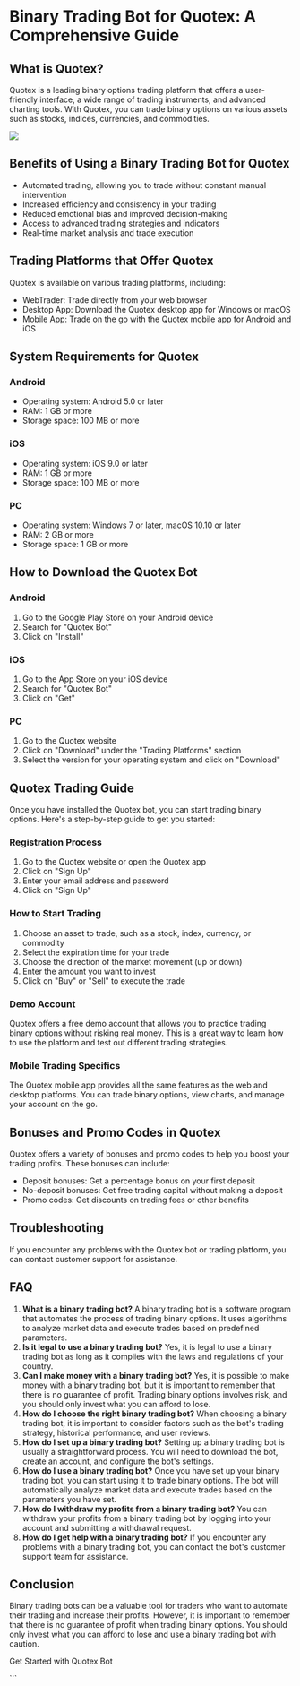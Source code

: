 # Binary Trading Bot for Quotex: A Comprehensive Guide

## What is Quotex?

Quotex is a leading binary options trading platform that offers a
user-friendly interface, a wide range of trading instruments, and
advanced charting tools. With Quotex, you can trade binary options on
various assets such as stocks, indices, currencies, and commodities.

[![](https://static.quotex.io/files/4_en/300_250.jpg)](https://traff.sbs/brokerqxlid)

## Benefits of Using a Binary Trading Bot for Quotex

-   Automated trading, allowing you to trade without constant manual
    intervention
-   Increased efficiency and consistency in your trading
-   Reduced emotional bias and improved decision-making
-   Access to advanced trading strategies and indicators
-   Real-time market analysis and trade execution

## Trading Platforms that Offer Quotex

Quotex is available on various trading platforms, including:

-   WebTrader: Trade directly from your web browser
-   Desktop App: Download the Quotex desktop app for Windows or macOS
-   Mobile App: Trade on the go with the Quotex mobile app for Android
    and iOS

## System Requirements for Quotex

### Android

-   Operating system: Android 5.0 or later
-   RAM: 1 GB or more
-   Storage space: 100 MB or more

### iOS

-   Operating system: iOS 9.0 or later
-   RAM: 1 GB or more
-   Storage space: 100 MB or more

### PC

-   Operating system: Windows 7 or later, macOS 10.10 or later
-   RAM: 2 GB or more
-   Storage space: 1 GB or more

## How to Download the Quotex Bot

### Android

1.  Go to the Google Play Store on your Android device
2.  Search for "Quotex Bot"
3.  Click on "Install"

### iOS

1.  Go to the App Store on your iOS device
2.  Search for "Quotex Bot"
3.  Click on "Get"

### PC

1.  Go to the Quotex website
2.  Click on "Download" under the "Trading Platforms"
    section
3.  Select the version for your operating system and click on
    "Download"

## Quotex Trading Guide

Once you have installed the Quotex bot, you can start trading binary
options. Here\'s a step-by-step guide to get you started:

### Registration Process

1.  Go to the Quotex website or open the Quotex app
2.  Click on "Sign Up"
3.  Enter your email address and password
4.  Click on "Sign Up"

### How to Start Trading

1.  Choose an asset to trade, such as a stock, index, currency, or
    commodity
2.  Select the expiration time for your trade
3.  Choose the direction of the market movement (up or down)
4.  Enter the amount you want to invest
5.  Click on "Buy" or "Sell" to execute the trade

### Demo Account

Quotex offers a free demo account that allows you to practice trading
binary options without risking real money. This is a great way to learn
how to use the platform and test out different trading strategies.

### Mobile Trading Specifics

The Quotex mobile app provides all the same features as the web and
desktop platforms. You can trade binary options, view charts, and manage
your account on the go.

## Bonuses and Promo Codes in Quotex

Quotex offers a variety of bonuses and promo codes to help you boost
your trading profits. These bonuses can include:

-   Deposit bonuses: Get a percentage bonus on your first deposit
-   No-deposit bonuses: Get free trading capital without making a
    deposit
-   Promo codes: Get discounts on trading fees or other benefits

## Troubleshooting

If you encounter any problems with the Quotex bot or trading platform,
you can contact customer support for assistance.

## FAQ

1.  **What is a binary trading bot?** A binary trading bot is a software
    program that automates the process of trading binary options. It
    uses algorithms to analyze market data and execute trades based on
    predefined parameters.
2.  **Is it legal to use a binary trading bot?** Yes, it is legal to use
    a binary trading bot as long as it complies with the laws and
    regulations of your country.
3.  **Can I make money with a binary trading bot?** Yes, it is possible
    to make money with a binary trading bot, but it is important to
    remember that there is no guarantee of profit. Trading binary
    options involves risk, and you should only invest what you can
    afford to lose.
4.  **How do I choose the right binary trading bot?** When choosing a
    binary trading bot, it is important to consider factors such as the
    bot\'s trading strategy, historical performance, and user reviews.
5.  **How do I set up a binary trading bot?** Setting up a binary
    trading bot is usually a straightforward process. You will need to
    download the bot, create an account, and configure the bot\'s
    settings.
6.  **How do I use a binary trading bot?** Once you have set up your
    binary trading bot, you can start using it to trade binary options.
    The bot will automatically analyze market data and execute trades
    based on the parameters you have set.
7.  **How do I withdraw my profits from a binary trading bot?** You can
    withdraw your profits from a binary trading bot by logging into your
    account and submitting a withdrawal request.
8.  **How do I get help with a binary trading bot?** If you encounter
    any problems with a binary trading bot, you can contact the bot\'s
    customer support team for assistance.

## Conclusion

Binary trading bots can be a valuable tool for traders who want to
automate their trading and increase their profits. However, it is
important to remember that there is no guarantee of profit when trading
binary options. You should only invest what you can afford to lose and
use a binary trading bot with caution.

Get Started with Quotex Bot

\`\`\`

